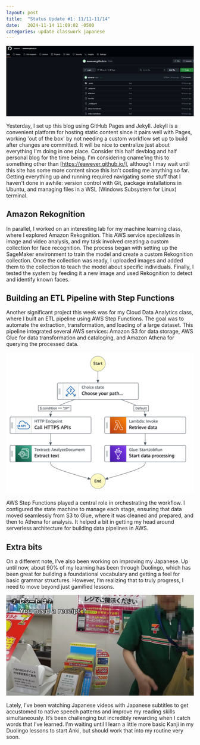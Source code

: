 ```yaml
---
layout: post
title:  "Status Update #1: 11/11-11/14"
date:   2024-11-14 11:09:02 -0500
categories: update classwork japanese
---
```


![This has a tooltip!](/_site/assets/blog1_asset1.png)

Yesterday, I set up this blog using GitHub Pages and Jekyll. Jekyll is a convenient platform for hosting static content since it pairs well with Pages, working 'out of the box' by not needing a custom workflow set up to build after changes are committed. It will be nice to centralize just about everything I'm doing in one place. Consider this half devblog and half personal blog for the time being. I'm considering cname'ing this to something other than [https://eawever.github.io/], although I may wait until this site has some more content since this isn't costing me anything so far. Getting everything up and running required navigating some stuff that I haven't done in awhile: version control with Git, package installations in Ubuntu, and managing files in a WSL (Windows Subsystem for Linux) terminal.

<h2>Amazon Rekognition</h2>

In parallel, I worked on an interesting lab for my machine learning class, where I explored Amazon Rekognition. This AWS service specializes in image and video analysis, and my task involved creating a custom collection for face recognition. The process began with setting up the SageMaker environment to train the model and create a custom Rekognition collection. Once the collection was ready, I uploaded images and added them to the collection to teach the model about specific individuals. Finally, I tested the system by feeding it a new image and used Rekognition to detect and identify known faces. 

<h2>Building an ETL Pipeline with Step Functions</h2>

Another significant project this week was for my Cloud Data Analytics class, where I built an ETL pipeline using AWS Step Functions. The goal was to automate the extraction, transformation, and loading of a large dataset. This pipeline integrated several AWS services: Amazon S3 for data storage, AWS Glue for data transformation and cataloging, and Amazon Athena for querying the processed data.

![This also has a tooltip!](/_site/assets/step-functions-example.png)

AWS Step Functions played a central role in orchestrating the workflow. I configured the state machine to manage each stage, ensuring that data moved seamlessly from S3 to Glue, where it was cleaned and prepared, and then to Athena for analysis. It helped a bit in getting my head around serverless architecture for building data pipelines in AWS.

<h2>Extra bits</h2>

On a different note, I’ve also been working on improving my Japanese. Up until now, about 90% of my learning has been through Duolingo, which has been great for building a foundational vocabulary and getting a feel for basic grammar structures. However, I’m realizing that to truly progress, I need to move beyond just gamified lessons. 

![This additionally has a tooltip.](/_site/assets/blog1_asset3.jpeg)

Lately, I’ve been watching Japanese videos with Japanese subtitles to get accustomed to native speech patterns and improve my reading skills simultaneously. It’s been challenging but incredibly rewarding when I catch words that I’ve learned. I'm waiting until I learn a little more basic Kanji in my Duolingo lessons to start Anki, but should work that into my routine very soon.